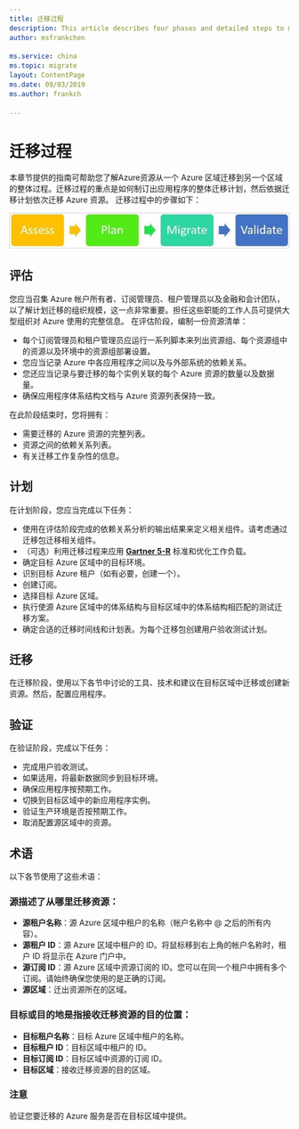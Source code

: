 ```yaml
---
title: 迁移过程
description: This article describes four phases and detailed steps to migrate resources between different Azure China regions.
author: msfrankchen

ms.service: china 
ms.topic: migrate
layout: ContentPage 
ms.date: 09/03/2019
ms.author: frankch

---
```


# 迁移过程


本章节提供的指南可帮助您了解Azure资源从一个 Azure 区域迁移到另一个区域的整体过程。迁移过程的重点是如何制订出应用程序的整体迁移计划，然后依据迁移计划依次迁移 Azure 资源。
迁移过程中的步骤如下：

![迁移过程](./media/china-migration-process/process.jpg)

## 评估

您应当召集 Azure 帐户所有者、订阅管理员、租户管理员以及金融和会计团队，以了解计划迁移的组织规模，这一点非常重要。担任这些职能的工作人员可提供大型组织对 Azure 使用的完整信息。
在评估阶段，编制一份资源清单：
* 每个订阅管理员和租户管理员应运行一系列脚本来列出资源组、每个资源组中的资源以及环境中的资源组部署设置。
* 您应当记录 Azure 中各应用程序之间以及与外部系统的依赖关系。
* 您还应当记录与要迁移的每个实例关联的每个 Azure 资源的数量以及数据量。
* 确保应用程序体系结构文档与 Azure 资源列表保持一致。

在此阶段结束时，您将拥有：
* 需要迁移的 Azure 资源的完整列表。
* 资源之间的依赖关系列表。
* 有关迁移工作复杂性的信息。
 
## 计划

在计划阶段，您应当完成以下任务：
* 使用在评估阶段完成的依赖关系分析的输出结果来定义相关组件。请考虑通过迁移包迁移相关组件。
* （可选）利用迁移过程来应用 [**Gartner 5-R**](https://www.gartner.com/newsroom/id/1684114) 标准和优化工作负载。
* 确定目标 Azure 区域中的目标环境。
* 识别目标 Azure 租户（如有必要，创建一个）。
* 创建订阅。
* 选择目标 Azure 区域。
* 执行使源 Azure 区域中的体系结构与目标区域中的体系结构相匹配的测试迁移方案。
* 确定合适的迁移时间线和计划表。为每个迁移包创建用户验收测试计划。

## 迁移

在迁移阶段，使用以下各节中讨论的工具、技术和建议在目标区域中迁移或创建新资源。然后，配置应用程序。

## 验证

在验证阶段，完成以下任务：
* 完成用户验收测试。
* 如果适用，将最新数据同步到目标环境。
* 确保应用程序按预期工作。
* 切换到目标区域中的新应用程序实例。
* 验证生产环境是否按预期工作。
* 取消配置源区域中的资源。

 
## 术语

以下各节使用了这些术语：

### **源**描述了从哪里迁移资源：
* **源租户名称**：源 Azure 区域中租户的名称（帐户名称中 @ 之后的所有内容）。
* **源租户 ID**：源 Azure 区域中租户的 ID。将鼠标移到右上角的帐户名称时，租户 ID 将显示在 Azure 门户中。
* **源订阅 ID**：源 Azure 区域中资源订阅的 ID。您可以在同一个租户中拥有多个订阅。请始终确保您使用的是正确的订阅。
* **源区域**：迁出资源所在的区域。

### **目标**或**目的地**是指接收迁移资源的目的位置：
* **目标租户名称**：目标 Azure 区域中租户的名称。
* **目标租户 ID**：目标区域中租户的 ID。
* **目标订阅 ID**：目标区域中资源的订阅 ID。
* **目标区域**：接收迁移资源的目的区域。

### 注意
验证您要迁移的 Azure 服务是否在目标区域中提供。

